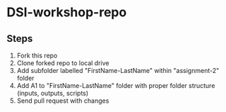 # DSI-workshop-repo

## Steps
1. Fork this repo
2. Clone forked repo to local drive
3. Add subfolder labelled "FirstName-LastName" within "assignment-2" folder
4. Add A1 to "FirstName-LastName" folder with proper folder structure (inputs, outputs, scripts)
5. Send pull request with changes